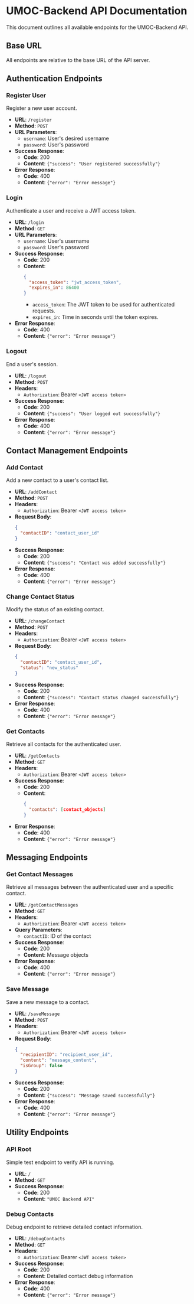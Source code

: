 # UMOC-Backend API Documentation

This document outlines all available endpoints for the UMOC-Backend API.

## Base URL

All endpoints are relative to the base URL of the API server.

## Authentication Endpoints

### Register User

Register a new user account.

- **URL**: `/register`
- **Method**: `POST`
- **URL Parameters**:
  - `username`: User's desired username
  - `password`: User's password
- **Success Response**:
  - **Code**: 200
  - **Content**: `{"success": "User registered successfully"}`
- **Error Response**:
  - **Code**: 400
  - **Content**: `{"error": "Error message"}`

### Login

Authenticate a user and receive a JWT access token.

- **URL**: `/login`
- **Method**: `GET`
- **URL Parameters**:
  - `username`: User's username
  - `password`: User's password
- **Success Response**:
  - **Code**: 200
  - **Content**:
    ```json
    {
      "access_token": "jwt_access_token",
      "expires_in": 86400
    }
    ```
    - `access_token`: The JWT token to be used for authenticated requests.
    - `expires_in`: Time in seconds until the token expires.
- **Error Response**:
  - **Code**: 400
  - **Content**: `{"error": "Error message"}`

### Logout

End a user's session.

- **URL**: `/logout`
- **Method**: `POST`
- **Headers**:
  - `Authorization`: Bearer `<JWT access token>`
- **Success Response**:
  - **Code**: 200
  - **Content**: `{"success": "User logged out successfully"}`
- **Error Response**:
  - **Code**: 400
  - **Content**: `{"error": "Error message"}`

## Contact Management Endpoints

### Add Contact

Add a new contact to a user's contact list.

- **URL**: `/addContact`
- **Method**: `POST`
- **Headers**:
  - `Authorization`: Bearer `<JWT access token>`
- **Request Body**:
  ```json
  {
    "contactID": "contact_user_id"
  }
  ```
- **Success Response**:
  - **Code**: 200
  - **Content**: `{"success": "Contact was added successfully"}`
- **Error Response**:
  - **Code**: 400
  - **Content**: `{"error": "Error message"}`

### Change Contact Status

Modify the status of an existing contact.

- **URL**: `/changeContact`
- **Method**: `POST`
- **Headers**:
  - `Authorization`: Bearer `<JWT access token>`
- **Request Body**:
  ```json
  {
    "contactID": "contact_user_id",
    "status": "new_status"
  }
  ```
- **Success Response**:
  - **Code**: 200
  - **Content**: `{"success": "Contact status changed successfully"}`
- **Error Response**:
  - **Code**: 400
  - **Content**: `{"error": "Error message"}`

### Get Contacts

Retrieve all contacts for the authenticated user.

- **URL**: `/getContacts`
- **Method**: `GET`
- **Headers**:
  - `Authorization`: Bearer `<JWT access token>`
- **Success Response**:
  - **Code**: 200
  - **Content**:
    ```json
    {
      "contacts": [contact_objects]
    }
    ```
- **Error Response**:
  - **Code**: 400
  - **Content**: `{"error": "Error message"}`

## Messaging Endpoints

### Get Contact Messages

Retrieve all messages between the authenticated user and a specific contact.

- **URL**: `/getContactMessages`
- **Method**: `GET`
- **Headers**:
  - `Authorization`: Bearer `<JWT access token>`
- **Query Parameters**:
  - `contactID`: ID of the contact
- **Success Response**:
  - **Code**: 200
  - **Content**: Message objects
- **Error Response**:
  - **Code**: 400
  - **Content**: `{"error": "Error message"}`

### Save Message

Save a new message to a contact.

- **URL**: `/saveMessage`
- **Method**: `POST`
- **Headers**:
  - `Authorization`: Bearer `<JWT access token>`
- **Request Body**:
  ```json
  {
    "recipientID": "recipient_user_id",
    "content": "message_content",
    "isGroup": false
  }
  ```
- **Success Response**:
  - **Code**: 200
  - **Content**: `{"success": "Message saved successfully"}`
- **Error Response**:
  - **Code**: 400
  - **Content**: `{"error": "Error message"}`

## Utility Endpoints

### API Root

Simple test endpoint to verify API is running.

- **URL**: `/`
- **Method**: `GET`
- **Success Response**:
  - **Code**: 200
  - **Content**: `"UMOC Backend API"`

### Debug Contacts

Debug endpoint to retrieve detailed contact information.

- **URL**: `/debugContacts`
- **Method**: `GET`
- **Headers**:
  - `Authorization`: Bearer `<JWT access token>`
- **Success Response**:
  - **Code**: 200
  - **Content**: Detailed contact debug information
- **Error Response**:
  - **Code**: 400
  - **Content**: `{"error": "Error message"}`
